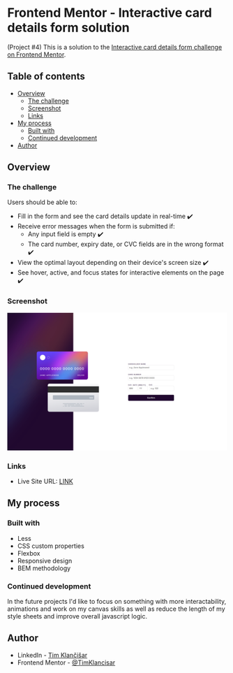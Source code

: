 # Frontend Mentor - Interactive card details form solution

(Project #4)
This is a solution to the [Interactive card details form challenge on Frontend Mentor](https://www.frontendmentor.io/challenges/interactive-card-details-form-XpS8cKZDWw).

## Table of contents

- [Overview](#overview)
  - [The challenge](#the-challenge)
  - [Screenshot](#screenshot)
  - [Links](#links)
- [My process](#my-process)
  - [Built with](#built-with)
  - [Continued development](#continued-development)
- [Author](#author)

## Overview

### The challenge

Users should be able to:

- Fill in the form and see the card details update in real-time ✔️
- Receive error messages when the form is submitted if:
  - Any input field is empty ✔️
  - The card number, expiry date, or CVC fields are in the wrong format ✔️
- View the optimal layout depending on their device's screen size ✔️
- See hover, active, and focus states for interactive elements on the page ✔️

### Screenshot

![](./images/screenshot.png)

### Links

- Live Site URL: [LINK](https://fm4-interactive-card-details.netlify.app/)

## My process

### Built with

- Less
- CSS custom properties
- Flexbox
- Responsive design
- BEM methodology

### Continued development

In the future projects I'd like to focus on something with more interactability, animations and work on my canvas skills as well as reduce the length of my style sheets and improve overall javascript logic.

## Author

- LinkedIn - [Tim Klančišar](https://www.linkedin.com/in/tim-klan%C4%8Di%C5%A1ar-91a359225/)
- Frontend Mentor - [@TimKlancisar](https://www.frontendmentor.io/profile/TimKlancisar)
